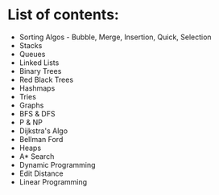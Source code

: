 # List of contents:

- Sorting Algos - Bubble, Merge, Insertion, Quick, Selection
- Stacks
- Queues
- Linked Lists
- Binary Trees
- Red Black Trees
- Hashmaps
- Tries
- Graphs
- BFS & DFS
- P & NP
- Dijkstra's Algo
- Bellman Ford
- Heaps
- A* Search
- Dynamic Programming
- Edit Distance
- Linear Programming
